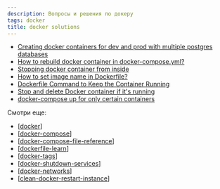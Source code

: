```yaml
---
description: Вопросы и решения по докеру
tags: docker
title: docker solutions
---
```

- [Creating docker containers for dev and prod with multiple postgres databases](https://stackoverflow.com/questions/61999589/creating-docker-containers-for-dev-and-prod-with-multiple-postgres-databases)
- [How to rebuild docker container in docker-compose.yml?](https://stackoverflow.com/questions/36884991/how-to-rebuild-docker-container-in-docker-compose-yml)
- [Stopping docker container from inside](https://stackoverflow.com/questions/31538314/stopping-docker-container-from-inside)
- [How to set image name in Dockerfile?](https://stackoverflow.com/questions/38986057/how-to-set-image-name-in-dockerfile)
- [Dockerfile Command to Keep the Container Running](https://devopscube.com/keep-docker-container-running/)
- [Stop and delete Docker container if it's running](https://stackoverflow.com/questions/34228864/stop-and-delete-docker-container-if-its-running)
- [docker-compose up for only certain containers](https://stackoverflow.com/questions/30233105/docker-compose-up-for-only-certain-containers)

Смотри еще:

- [[docker]]
- [[docker-compose]]
- [[docker-compose-file-reference]]
- [[dockerfile-learn]]
- [[docker-tags]]
- [[docker-shutdown-services]]
- [[docker-networks]]
- [[clean-docker-restart-instance]]

[//begin]: # "Autogenerated link references for markdown compatibility"
[docker]: ../lists/docker "Docker"
[docker-compose]: docker-compose "Docker compose"
[docker-compose-file-reference]: docker-compose-file-reference "Docker compose file reference"
[dockerfile-learn]: dockerfile-learn "Dockerfile"
[docker-tags]: docker-tags "Теги в docker"
[docker-shutdown-services]: docker-shutdown-services "Docker shutdown services"
[docker-networks]: docker-networks "Docker networks"
[clean-docker-restart-instance]: clean-docker-restart-instance "How to do clean docker restsrt instance"
[//end]: # "Autogenerated link references"